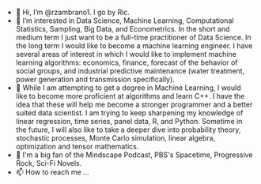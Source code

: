 - 👋 Hi, I’m @rzambrano1. I go by Ric.
- 👀 I’m interested in Data Science, Machine Learning, Computational Statistics, Sampling, Big Data, and Econometrics. 
     In the short and medium term I just want to be a full-time practitioner of Data Science.
     In the long term I would like to become a machine learning engineer. I have several areas of interest in which I would like to implement machine learning algorithms: economics, finance, forecast of the behavior of social groups, and industrial predictive maintenance (water treatment, power generation and transmission specifically).
- 🌱 While I am attempting to get a degree in Machine Learning, I would like to become more proficient at algorithms and learn C++. I have the idea that these will help me  become a stronger programmer and a better suited data scientist. 
     I am trying to keep sharpening my knowledge of linear regression, time series, panel data, R, and Python. Sometime in the future, I will also like to take a deeper dive into probability theory, stochastic processes, Monte Carlo simulation, linear algebra, optimization and tensor mathematics.
- 🎵 I'm a big fan of the Mindscape Podcast, PBS's Spacetime, Progressive Rock, Sci-Fi Novels.
- 📫 How to reach me ...

<!---
rzambrano1/rzambrano1 is a ✨ special ✨ repository because its `README.md` (this file) appears on your GitHub profile.
You can click the Preview link to take a look at your changes.
--->
